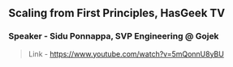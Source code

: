 ## Scaling from First Principles, HasGeek TV
### Speaker - Sidu Ponnappa, SVP Engineering @ Gojek

>Link - https://www.youtube.com/watch?v=5mQonnU8yBU
